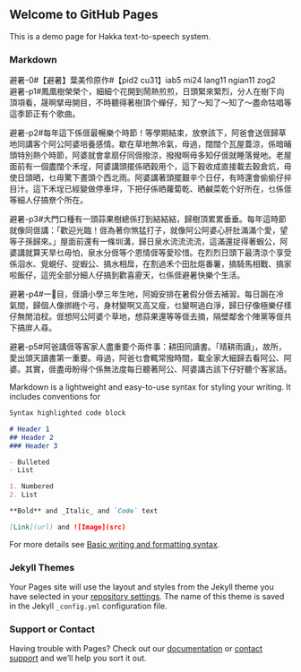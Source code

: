 ## Welcome to GitHub Pages

This is a demo page for Hakka text-to-speech system.

### Markdown

避暑-0#【避暑】葉美伶原作#【pid2 cu31】iab5 mi24 lang11 ngian11 zog2																									
避暑-p1#鳳凰樹榮榮个，細細个花開到鬧熱煎煎，日頭緊來緊烈，分人在樹下向頂項看，晟啊擘毋開目，不時聽得著樹頂个蟬仔，知了～知了～知了～盡命牯唱等這季節正有个歌曲。

避暑-p2#每年這下係𠊎最暢樂个時節！等學期結束，放尞該下，阿爸會送𠊎歸草地同講客个阿公阿婆培養感情。歇在草地無冷氣，毋過，闊闊个瓦屋蓋涼，係暗晡頭特別熱个時節，阿婆就會拿扇仔同𠊎撥涼，撥撥啊毋多知仔𠊎就睡落覺吔。老屋面前有一個盡闊个禾埕，阿婆講頭擺係晒穀用个，這下穀收成直接載去穀倉炕，毋使日頭晒，乜毋驚下晝頭个西北雨。阿婆講著頭擺艱辛个日仔，有時還會偷偷仔捽目汁。這下禾埕已經變做停車坪，下把仔係晒蘿蔔乾、晒鹹菜乾个好所在，乜係𠊎等細人仔搞尞个所在。

避暑-p3#大門口種有一頭蒜果樹總係打到結結結，歸樹頂累累垂垂。每年這時節就像同𠊎講：「歡迎光臨！𠊎為著你煞猛打子，就像阿公阿婆心肝肚滿滿个愛，望等子孫歸來。」屋面前還有一條圳溝，歸日泉水流流流流，這滿還捉得著蝦公，阿婆講就算天旱乜毋怕，泉水分𠊎等个恩情𠊎等愛珍惜。在烈烈日頭下最清涼个享受係泅水、覓蜆仔、捉蝦公、搞水相戽，在割過禾个田肚熰番薯，搞騎馬相戰、搞家啦飯仔，這兜全部分細人仔搞到歡喜靂天，乜係𠊎避暑快樂个生活。

避暑-p4#一𥍉目，𠊎讀小學三年生吔，阿姆安排在暑假分𠊎去補習。每日跼在冷氣間，歸個人像挷緪个弓，身材變啊又高又瘦，乜變啊過白淨，歸日仔像極樂仔樣仔無閒洎杈。𠊎想阿公阿婆个草地，想蒜果還等等𠊎去摘，隔壁鄰舍个陣黨等𠊎共下搞庰人尋。

避暑-p5#阿爸講𠊎等客家人盡重要个兩件事：耕田同讀書。「晴耕雨讀」，故所，愛出頭天讀書第一重要。毋過，阿爸乜會輒常撥時間，載全家大細歸去看阿公、阿婆。其實，𠊎盡毋盼得个係無法度每日聽著阿公、阿婆講古該下仔好聽个客家話。




Markdown is a lightweight and easy-to-use syntax for styling your writing. It includes conventions for

```markdown
Syntax highlighted code block

# Header 1
## Header 2
### Header 3

- Bulleted
- List

1. Numbered
2. List

**Bold** and _Italic_ and `Code` text

[Link](url) and ![Image](src)
```

For more details see [Basic writing and formatting syntax](https://docs.github.com/en/github/writing-on-github/getting-started-with-writing-and-formatting-on-github/basic-writing-and-formatting-syntax).

### Jekyll Themes

Your Pages site will use the layout and styles from the Jekyll theme you have selected in your [repository settings](https://github.com/hippoEvan/HakkaSpeech.github.io/settings/pages). The name of this theme is saved in the Jekyll `_config.yml` configuration file.

### Support or Contact

Having trouble with Pages? Check out our [documentation](https://docs.github.com/categories/github-pages-basics/) or [contact support](https://support.github.com/contact) and we’ll help you sort it out.
